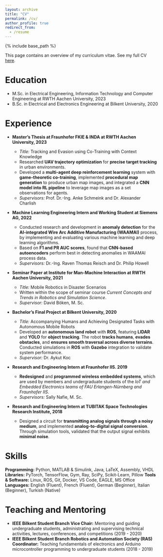 ```yaml
---
layout: archive
title: "CV"
permalink: /cv/
author_profile: true
redirect_from:
  - /resume
---
```


{% include base_path %}

This page contains an overview of my curriculum vitae. See my full CV [here](/files/Oguz_Altan_Resume.pdf).

Education
======
* M.Sc. in Electrical Engineering, Information Technology and Computer Engineering at RWTH Aachen University, 2023
* B.Sc. in Electrical and Electronics Engineering at Bilkent University, 2020

Experience
======

* **Master’s Thesis at Fraunhofer FKIE & INDA at RWTH Aachen University, 2023**
  * *Title:* Tracking and Evasion using Co-Training with Context Knowledge
  * Researched **UAV trajectory optimization** for **precise target tracking** in urban environments. 
  * Developed a **multi-agent deep reinforcement learning** system with **game-theoretic co-training**, implemented **procedural map generation** to produce urban map images, and integrated a **CNN model into RL pipeline** to leverage map images as a set observations for agents. 
  <!-- * Demonstrated improved agent contextual awareness in urban environments, enabling effective tracking and evasion behaviors. -->
  * *Supervisors:* Prof. Dr.-Ing. Anke Schmeink and Dr. Alexander Charlish

* **Machine Learning Engineering Intern and Working Student at Siemens AG, 2022**
  * Conducted research and development in **anomaly detection** for the **AI-integrated Wire Arc Additive Manufacturing (WAAMAI)** process, by implementing and evaluating various machine learning and deep learning algorithms.
  * Based on **F1 and PR AUC scores**, found that **CNN-based autoencoders** perform best in detecting anomalies in WAAMAI process data.
  * *Supervisors:* Dr.-Ing. Raven Thomas Reisch and Dr. Philip Howell

* **Seminar Paper at Institute for Man-Machine Interaction at RWTH Aachen University, 2021**
  * *Title:* Mobile Robotics in Disaster Scenarios
  * Written within the scope of seminar course *Current Concepts and Trends in Robotics and Simulation Science*.
  * *Supervisor:* David Böken, M. Sc.

* **Bachelor’s Final Project at Bilkent University, 2020**
  * *Title:* Accompanying Humans and Achieving Designated Tasks with Autonomous Mobile Robots
  * Developed an **autonomous land robot** with **ROS**, featuring **LIDAR** and **YOLO** for **object tracking**. The robot **tracks humans**, **evades obstacles**, and **ensures smooth traversal across diverse terrains**. Conducted simulations in **ROS** with **Gazebo** integration to validate system performance.
  * *Supervisor:* Dr. Aykut Koc

* **Research and Engineering Intern at Fraunhofer IIS. 2019**
  * **Redesigned** and **programmed** **wireless embedded systems**, which are used by members and undergraduate students of the *IoT and Embedded Electronics teams of FAU Erlangen-Nürnberg and Fraunhofer IIS*.
  * *Supervisors:* Sally Nafie, M. Sc.

* **Research and Engineering Intern at TUBITAK Space Technologies Research Institute, 2018**
  * Designed a circuit for **transmitting analog signals through a noisy medium**, and implemented **analog-to-digital signal conversion**. Through simulation tools, validated that the output signal exhibits **minimal noise**.
  <!-- * Supervisors: Professor Hub -->

Skills
======
<!-- * Skill 1
* Skill 2
  * Sub-skill 2.1
  * Sub-skill 2.2
  * Sub-skill 2.3
* Skill 3 -->

<!-- | Category           | Skills                                                                                                  |
|--------------------|---------------------------------------------------------------------------------------------------------|
| Programming        | Python, MATLAB & Simulink, Java, LaTeX, Assembly, VHDL                                                  |
| Libraries          | PyTorch, TensorFlow, Gym, Ray, SciPy, Scikit-Learn, Pillow                                              |
| Tools & Software   | Linux, ROS, Git, Docker, VS Code, EAGLE, MS Office                                                      |
| Languages          | English (Fluent), French (Fluent), German (Beginner), Italian (Beginner), Turkish (Native)              | -->

**Programming:** Python, MATLAB & Simulink, Java, LaTeX, Assembly, VHDL
**Libraries:** PyTorch, TensorFlow, Gym, Ray, SciPy, Scikit-Learn, Pillow
**Tools & Software:** Linux, ROS, Git, Docker, VS Code, EAGLE, MS Office
**Languages:** English (Fluent), French (Fluent), German (Beginner), Italian (Beginner), Turkish (Native)

<!-- | Programming        | Python, MATLAB & Simulink, Java, LaTeX, Assembly, VHDL                                                  |
| Libraries          | PyTorch, TensorFlow, Gym, Ray, SciPy, Scikit-Learn, Pillow                                              |
| Tools & Software   | Linux, ROS, Git, Docker, VS Code, EAGLE, MS Office                                                      |
| Languages          | English (Fluent), French (Fluent), German (Beginner), Italian (Beginner), Turkish (Native)              | -->


<!-- Publications
======
  <ul>{% for post in site.publications reversed %}
    {% include archive-single-cv.html %}
  {% endfor %}</ul> -->
  
<!-- Talks
======
  <ul>{% for post in site.talks reversed %}
    {% include archive-single-talk-cv.html  %}
  {% endfor %}</ul> -->
  
<!-- Teaching
======
  <ul>{% for post in site.teaching reversed %}
    {% include archive-single-cv.html %}
  {% endfor %}</ul> -->
  
Teaching and Mentoring 
======
* **IEEE Bilkent Student Branch Vice Chair:** Mentoring and guiding undergraduate students, administrating and
supervising technical activities, lectures, conferences, and competitions (2019 - 2020)
* **IEEE Bilkent Student Branch Robotics and Automation Society (RAS) Coordinator:** Teaching
fundamentals of electronics and Arduino microcontroller programming to undergraduate students (2018 - 2019)
